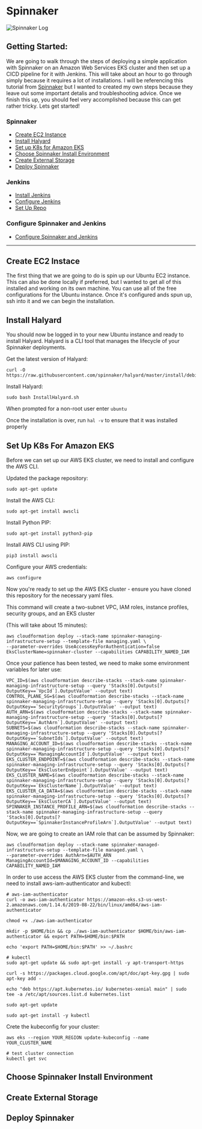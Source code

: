 # Spinnaker

![Spinnaker Log](https://d2908q01vomqb2.cloudfront.net/ca3512f4dfa95a03169c5a670a4c91a19b3077b4/2018/07/12/spin-logo-800x400.jpg)

## Getting Started:
We are going to walk through the steps of deploying a simple application with Spinnaker on an Amazon Web Services EKS cluster and then set up a CICD pipeline for it with Jenkins. This will take about an hour to go through simply because it requires a lot of installations. I will be referencing this tutorial from [Spinnaker](https://www.spinnaker.io/guides/tutorials/codelabs/hello-deployment/) but I wanted to created my own steps because they leave out some important detalis and troubleshooting advice. Once we finish this up, you should feel very accomplished because this can get rather tricky. Lets get started!

### Spinnaker
- [Create EC2 Instance](#create-ec2-instace)
- [Install Halyard](#install-halyard)
- [Set up K8s for Amazon EKS](#set-up-k8s-for-amazon-eks)
- [Choose Spinnaker Install Environment](#choose-spinnaker-install-environment)
- [Create External Storage](#create-external-storage)
- [Deploy Spinnaker](#deploy-spinnaker)

### Jenkins
- [Install Jenkins](#install-jenkins)
- [Configure Jenkins](#configure-jenkins)
- [Set Up Repo](#set-up-repo)

### Configure Spinnaker and Jenkins
- [Configure Spinnaker and Jenkins](#configure-spinnaker-and-jenkins)
---

## Create EC2 Instace
The first thing that we are going to do is spin up our Ubuntu EC2 instance. This can also be done locally if preferred, but I wanted to get all of this installed and working on its own machine. You can use all of the free configurations for the Ubuntu instance. Once it's configured ands spun up, ssh into it and we can begin the installation.

## Install Halyard
You should now be logged in to your new Ubuntu instance and ready to install Halyard. Halyard is a CLI tool that manages the lifecycle of your Spinnaker deployments.

Get the latest version of Halyard:
```
curl -O https://raw.githubusercontent.com/spinnaker/halyard/master/install/debian/InstallHalyard.sh
```
Install Halyard:
```
sudo bash InstallHalyard.sh
```
When prompted for a non-root user enter ```ubuntu```

Once the installation is over, run ```hal -v``` to ensure that it was installed properly

## Set Up K8s For Amazon EKS
Before we can set up our AWS EKS cluster, we need to install and configure the AWS CLI.

Updated the package repository:
```
sudo apt-get update
```
Install the AWS CLI:
```
sudo apt-get install awscli
```
Install Python PIP:
```
sudo apt-get install python3-pip
```
Install AWS CLI using PIP:
```
pip3 install awscli 
```
Configure your AWS credentials:
```
aws configure
```

Now you're ready to set up the AWS EKS cluster - ensure you have cloned this repository for the necessary yaml files.

This command will create a two-subnet VPC, IAM roles, instance profiles, security groups, and an EKS cluster 

(This will take about 15 minutes):
```
aws cloudformation deploy --stack-name spinnaker-managing-infrastructure-setup --template-file managing.yaml \
--parameter-overrides UseAccessKeyForAuthentication=false EksClusterName=spinnaker-cluster --capabilities CAPABILITY_NAMED_IAM
```

Once your patience has been tested, we need to make some environment variables for later use:
```
VPC_ID=$(aws cloudformation describe-stacks --stack-name spinnaker-managing-infrastructure-setup --query 'Stacks[0].Outputs[?OutputKey==`VpcId`].OutputValue' --output text)
CONTROL_PLANE_SG=$(aws cloudformation describe-stacks --stack-name spinnaker-managing-infrastructure-setup --query 'Stacks[0].Outputs[?OutputKey==`SecurityGroups`].OutputValue' --output text)
AUTH_ARN=$(aws cloudformation describe-stacks --stack-name spinnaker-managing-infrastructure-setup --query 'Stacks[0].Outputs[?OutputKey==`AuthArn`].OutputValue' --output text)
SUBNETS=$(aws cloudformation describe-stacks --stack-name spinnaker-managing-infrastructure-setup --query 'Stacks[0].Outputs[?OutputKey==`SubnetIds`].OutputValue' --output text)
MANAGING_ACCOUNT_ID=$(aws cloudformation describe-stacks --stack-name spinnaker-managing-infrastructure-setup --query 'Stacks[0].Outputs[?OutputKey==`ManagingAccountId`].OutputValue' --output text)
EKS_CLUSTER_ENDPOINT=$(aws cloudformation describe-stacks --stack-name spinnaker-managing-infrastructure-setup --query 'Stacks[0].Outputs[?OutputKey==`EksClusterEndpoint`].OutputValue' --output text)
EKS_CLUSTER_NAME=$(aws cloudformation describe-stacks --stack-name spinnaker-managing-infrastructure-setup --query 'Stacks[0].Outputs[?OutputKey==`EksClusterName`].OutputValue' --output text)
EKS_CLUSTER_CA_DATA=$(aws cloudformation describe-stacks --stack-name spinnaker-managing-infrastructure-setup --query 'Stacks[0].Outputs[?OutputKey==`EksClusterCA`].OutputValue' --output text)
SPINNAKER_INSTANCE_PROFILE_ARN=$(aws cloudformation describe-stacks --stack-name spinnaker-managing-infrastructure-setup --query 'Stacks[0].Outputs[?OutputKey==`SpinnakerInstanceProfileArn`].OutputValue' --output text)
```

Now, we are going to create an IAM role that can be assumed by Spinnaker:
```
aws cloudformation deploy --stack-name spinnaker-managed-infrastructure-setup --template-file managed.yaml \
--parameter-overrides AuthArn=$AUTH_ARN ManagingAccountId=$MANAGING_ACCOUNT_ID --capabilities CAPABILITY_NAMED_IAM
```

In order to use access the AWS EKS cluster from the command-line, we need to install aws-iam-authenticator and kubectl:
```
# aws-iam-authenticator
curl -o aws-iam-authenticator https://amazon-eks.s3-us-west-2.amazonaws.com/1.14.6/2019-08-22/bin/linux/amd64/aws-iam-authenticator

chmod +x ./aws-iam-authenticator

mkdir -p $HOME/bin && cp ./aws-iam-authenticator $HOME/bin/aws-iam-authenticator && export PATH=$HOME/bin:$PATH

echo 'export PATH=$HOME/bin:$PATH' >> ~/.bashrc

# kubectl
sudo apt-get update && sudo apt-get install -y apt-transport-https

curl -s https://packages.cloud.google.com/apt/doc/apt-key.gpg | sudo apt-key add -

echo "deb https://apt.kubernetes.io/ kubernetes-xenial main" | sudo tee -a /etc/apt/sources.list.d kubernetes.list

sudo apt-get update

sudo apt-get install -y kubectl
```

Crete the kubeconfig for your cluster:
```
aws eks --region YOUR_REGION update-kubeconfig --name YOUR_CLUSTER_NAME

# test cluster connection
kubectl get svc
```


## Choose Spinnaker Install Environment

## Create External Storage

## Deploy Spinnaker
